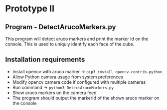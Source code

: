 # Prototype II

Program - DetectArucoMarkers.py
-------------------------------
  This program will detect aruco markers and print the marker Id on the console. This is used to uniquly identify each face of the cube.

  Installation requirements
  --------------------------
  - Install opencv with aruco marker -> `pip3 install opencv-contrib-python`
  - Allow Python camera usage from system preferences 
  - Modify opencv camera code if configured with multiple cameras
  - Run command -> `python3 DetectArucoMarkers.py`
  - Show aruco markers on the camera feed
  - The program should output the markerId of the shown aruco marker on the console
